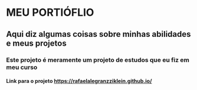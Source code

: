 
# MEU PORTIÓFLIO 

## Aqui diz algumas coisas sobre minhas abilidades e meus projetos

### Este projeto é meramente um projeto de estudos que eu fiz em meu curso

#### Link para o projeto https://rafaelalegranzziklein.github.io/